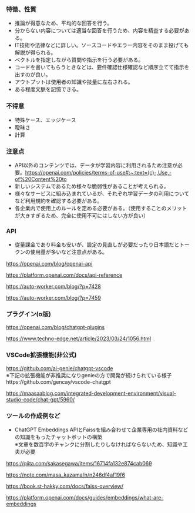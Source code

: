 ### 特徴、性質
- 推論が得意なため、平均的な回答を行う。
- 分からない内容については適当な回答を行うため、内容を精査する必要がある。
- IT技術や法律などに詳しい。ソースコードやエラー内容をそのまま投げても解説が得られる。
- ベクトルを指定しながら質問や指示を行う必要がある。
- コードを書いてもらうときなどは、要件確認仕様確認など順序立てて指示を出すのが良い。
- アウトプットは使用者の知識や技量に左右される。
- ある程度文脈を記憶できる。


### 不得意
- 特殊ケース、エッジケース
- 曖昧さ
- 計算

### 注意点
- API以外のコンテンツでは、データが学習内容に利用されるため注意が必要。https://openai.com/policies/terms-of-use#:~:text=(c)-,Use,-of%20Content%20to
- 新しいシステムであるため様々な脆弱性があることが考えられる。
- 様々なサービスに組み込まれているが、それぞれ学習データの利用についてなど利用規約を確認する必要がある。
- 各企業内で使用上のルールを定める必要がある。（使用することのメリットが大きすぎるため、完全に使用不可にはしない方が良い）

### API
- 従量課金であり料金も安いが、設定の見直しが必要だったり日本語だとトークンの使用量が多いなど注意点がある。

https://openai.com/blog/openai-api

https://platform.openai.com/docs/api-reference

https://auto-worker.com/blog/?p=7428

https://auto-worker.com/blog/?p=7459

### プラグイン(α版)
https://openai.com/blog/chatgpt-plugins

https://www.techno-edge.net/article/2023/03/24/1056.html

### VSCode拡張機能(非公式)

https://github.com/ai-genie/chatgpt-vscode
<br>※下記の拡張機能が非推奨になりgenieの方で開発が続けられている様子https://github.com/gencay/vscode-chatgpt

https://maasaablog.com/integrated-development-environment/visual-studio-code/chat-gpt/5960/


### ツールの作成例など

- ChatGPT Embeddings APIとFaissを組み合わせて企業専用の社内資料などの知識をもったチャットボットの構築<br>
※文章を数百字のチャンクに分割したりしなければならないため、知識や工夫が必要

https://qiita.com/sakasegawa/items/16714fa132e874cab069

https://note.com/masa_kazama/n/n246df4af19f6

https://book.st-hakky.com/docs/faiss-overview/

https://platform.openai.com/docs/guides/embeddings/what-are-embeddings
